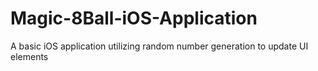 # Magic-8Ball-iOS-Application

A basic iOS application utilizing random number generation to update UI elements
